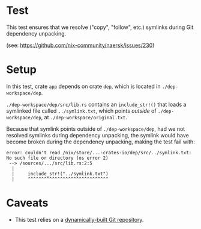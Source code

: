 # Test

This test ensures that we resolve ("copy", "follow", etc.) symlinks during Git
dependency unpacking.

(see: https://github.com/nix-community/naersk/issues/230)

# Setup

In this test, crate `app` depends on crate `dep`, which is located in
`./dep-workspace/dep`.

`./dep-workspace/dep/src/lib.rs` contains an `include_str!()` that loads a
symlinked file called `../symlink.txt`, which points _outside_ of
`./dep-workspace/dep`, at `./dep-workspace/original.txt`.

Because that symlink points outside of `./dep-workspace/dep`, had we not
resolved symlinks during dependency unpacking, the symlink would have become
broken during the dependency unpacking, making the test fail with:

```
error: couldn't read /nix/store/...-crates-io/dep/src/../symlink.txt: No such file or directory (os error 2)
 --> /sources/.../src/lib.rs:2:5
  |
  |     include_str!("../symlink.txt")
  |     ^^^^^^^^^^^^^^^^^^^^^^^^^^^^^^
```

# Caveats

- This test relies on a [dynamically-built Git repository](../../README.md#caveats).
